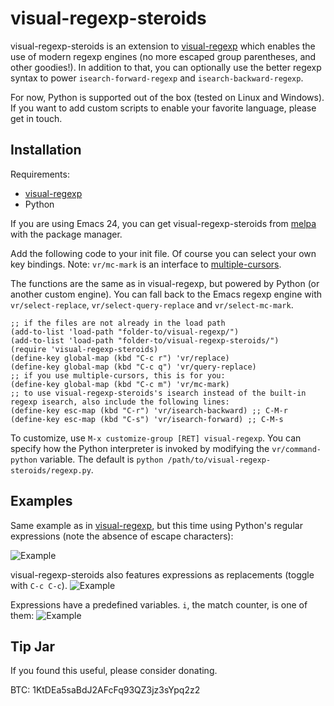 # visual-regexp-steroids

visual-regexp-steroids is an extension to [visual-regexp](https://github.com/benma/visual-regexp.el) which enables the use of modern regexp engines (no more escaped group parentheses, and other goodies!).
In addition to that, you can optionally use the better regexp syntax to power `isearch-forward-regexp` and `isearch-backward-regexp`.

For now, Python is supported out of the box (tested on Linux and Windows). If you want to add custom scripts to enable your favorite language, please get in touch.

## Installation

Requirements:
* [visual-regexp](https://github.com/benma/visual-regexp.el)
* Python

If you are using Emacs 24, you can get visual-regexp-steroids from [melpa](http://melpa.milkbox.net/) with the package manager.

Add the following code to your init file. Of course you can select your own key bindings.
Note: `vr/mc-mark` is an interface to [multiple-cursors](https://github.com/magnars/multiple-cursors.el/).

The functions are the same as in visual-regexp, but powered by Python (or another custom engine).
You can fall back to the Emacs regexp engine with `vr/select-replace`, `vr/select-query-replace` and `vr/select-mc-mark`.

```Lisp
;; if the files are not already in the load path
(add-to-list 'load-path "folder-to/visual-regexp/")
(add-to-list 'load-path "folder-to/visual-regexp-steroids/")
(require 'visual-regexp-steroids)
(define-key global-map (kbd "C-c r") 'vr/replace)
(define-key global-map (kbd "C-c q") 'vr/query-replace)
;; if you use multiple-cursors, this is for you:
(define-key global-map (kbd "C-c m") 'vr/mc-mark)
;; to use visual-regexp-steroids's isearch instead of the built-in regexp isearch, also include the following lines:
(define-key esc-map (kbd "C-r") 'vr/isearch-backward) ;; C-M-r
(define-key esc-map (kbd "C-s") 'vr/isearch-forward) ;; C-M-s
```
To customize, use `M-x customize-group [RET] visual-regexp`. You can specify how the Python interpreter is invoked by modifying the `vr/command-python` variable. The default is `python /path/to/visual-regexp-steroids/regexp.py`.

## Examples

Same example as in [visual-regexp](https://github.com/benma/visual-regexp.el), but this time using Python's regular expressions (note the absence of escape characters):

![Example](https://github.com/benma/visual-regexp-steroids.el/raw/master/screenshots/screenshot0A.png)

visual-regexp-steroids also features expressions as replacements (toggle with `C-c C-c`).
![Example](https://github.com/benma/visual-regexp-steroids.el/raw/master/screenshots/montage1.png)

Expressions have a predefined variables. `i`, the match counter, is one of them:
![Example](https://github.com/benma/visual-regexp-steroids.el/raw/master/screenshots/montage2.png)

## Tip Jar
If you found this useful, please consider donating.

BTC: 1KtDEa5saBdJ2AFcFq93QZ3jz3sYpq2z2
